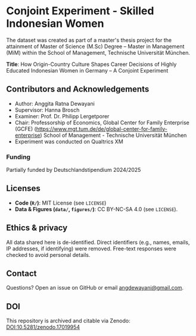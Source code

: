 #  Conjoint Experiment - Skilled Indonesian Women
The dataset was created as part of a master's thesis project for the attainment of Master of Science (M.Sc) Degree – Master in Management (MiM) within the School of Management, Technische Universität München.

**Title**: How Origin-Country Culture Shapes Career Decisions of Highly Educated Indonesian Women in Germany – A Conjoint Experiment

## Contributors and Acknowledgements
   - Author: Anggita Ratna Dewayani
   - Supervisor: Hanna Brosch
   - Examiner: Prof. Dr. Philipp Lergetporer
   - Chair: Professorship of Economics, Global Center for Family Enterprise (GCFE) (https://www.mgt.tum.de/de/global-center-for-family-enterprise)
     School of Management - Technische Universität München
   - Experiment was conducted on Qualtrics XM

### Funding
Partially funded by Deutschlandstipendium 2024/2025

## Licenses
- **Code (`R/`)**: MIT License (see `LICENSE`)
- **Data & Figures (`data/`, `figures/`)**: CC BY-NC-SA 4.0 (see `LICENSE`).

## Ethics & privacy
All data shared here is de-identified. Direct identifiers (e.g., names, emails, IP addresses, if identifying) were removed. Free-text responses were checked to avoid personal details.

## Contact
Questions? Open an issue on GitHub or email angdewayani@gmail.com.


## DOI
This repository is archived and citable via Zenodo: [DOI:10.5281/zenodo.17019954](https://doi.org/10.5281/zenodo.17019954)



